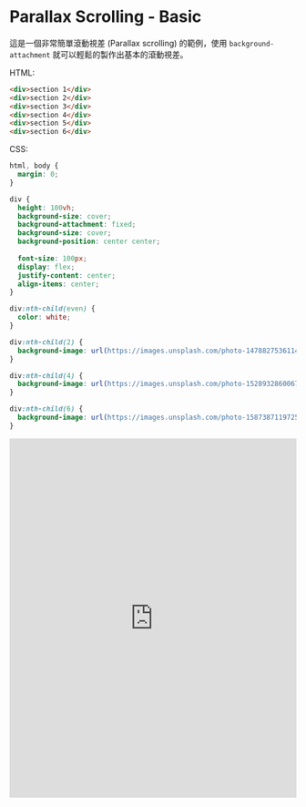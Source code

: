 # Parallax Scrolling - Basic

這是一個非常簡單滾動視差 (Parallax scrolling) 的範例，使用 `background-attachment` 就可以輕鬆的製作出基本的滾動視差。

HTML:

```HTML
<div>section 1</div>
<div>section 2</div>
<div>section 3</div>
<div>section 4</div>
<div>section 5</div>
<div>section 6</div>
```

CSS:

```CSS
html, body {
  margin: 0;
}

div {
  height: 100vh;
  background-size: cover;
  background-attachment: fixed;
  background-size: cover;
  background-position: center center;
  
  font-size: 100px;
  display: flex;
  justify-content: center;
  align-items: center;
}

div:nth-child(even) {
  color: white;
}

div:nth-child(2) {
  background-image: url(https://images.unsplash.com/photo-1478827536114-da961b7f86d2?ixlib=rb-1.2.1&auto=format&fit=crop&w=1950&q=80);
}

div:nth-child(4) {
  background-image: url(https://images.unsplash.com/photo-1528932860067-7e2e27b3185f?ixlib=rb-1.2.1&ixid=eyJhcHBfaWQiOjEyMDd9&auto=format&fit=crop&w=1350&q=80);
}

div:nth-child(6) {
  background-image: url(https://images.unsplash.com/photo-1587387119725-9d6bac0f22fb?ixlib=rb-1.2.1&ixid=eyJhcHBfaWQiOjEyMDd9&auto=format&fit=crop&w=1350&q=80);
}
```

<iframe height="631" style="width: 100%;" scrolling="no" title="Parallax scrolling - basic" src="https://codepen.io/Airwavess/embed/XWmeOwR?height=631&theme-id=dark&default-tab=result" frameborder="no" allowtransparency="true" allowfullscreen="true" loading="lazy">
  See the Pen <a href='https://codepen.io/Airwavess/pen/XWmeOwR'>Parallax scrolling - basic</a> by Airwaves
  (<a href='https://codepen.io/Airwavess'>@Airwavess</a>) on <a href='https://codepen.io'>CodePen</a>.
</iframe>